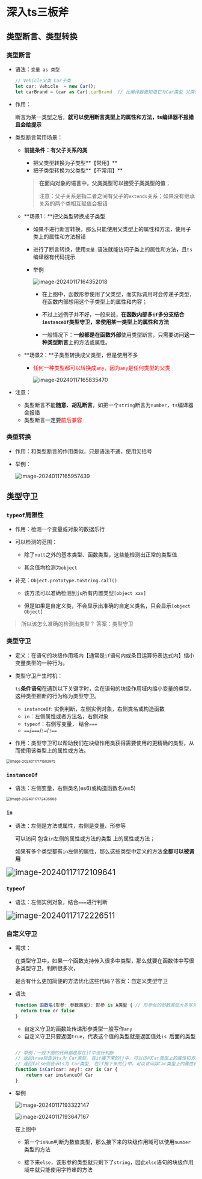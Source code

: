 # 深入ts三板斧

## 类型断言、类型转换

### 类型断言

- 语法：`变量 as 类型`

  ```ts
  // Vehicle父类 Car子类
  let car: Vehicle  = new Car();
  let carBrand = (car as Car).carBrand  // 比编译器更知道它为Car类型 父类转换为子类
  ```

- 作用：

  断言为某一类型之后，**就可以使用断言类型上的属性和方法，ts编译器不报错且会给提示**

- 类型断言常用场景：

  - **前提条件：有父子关系的类**

    - 把父类型转换为子类型**【常用】**
    - 把子类型转换为父类型**【不常用】**

    > **在面向对象的语言中，父类类型可以接受子类类型的值**；
    >
    > 注意：父子关系是指二者之间有父子的`extends`关系；如果没有继承关系的两个类相互赋值会报错

  - **场景1：**把父类型转换成子类型

    - 如果不进行断言转换，那么只能使用父类型上的属性和方法，使用子类上的属性和方法报错

    - 进行了断言转换，使用`变量.`语法就能访问子类上的属性和方法，且`ts`编译器有代码提示

    - 举例

      ![image-20240117164352018](2024-01-17-第5章深入ts三板斧.assets/image-20240117164352018.png)

      - 在上图中，函数形参使用了父类型，而实际调用时会传递子类型，在函数内部想用这个子类型上的属性和内容；
      - 不过上述例子并不好，一般来说，**在函数内部多`if`多分支结合`instanceOf`类型守卫，来使用某一类型上的属性和方法**

      - 一般情况下：**一般都是在函数外部**使用类型断言，只需要访问**这一种类型断言**上的方法或属性。

  - **场景2：**子类型转换成父类型，但是使用不多

    - <font color=red>任何一种类型都可以转换成`any`，因为`any`是任何类型的父类</font>

      ![image-20240117165835470](2024-01-17-第5章深入ts三板斧.assets/image-20240117165835470.png)

- 注意：

  - 类型断言不能**随意、胡乱断言**，如把一个`string`断言为`number`，`ts`编译器会报错
  - 类型断言一定要<font color=red>前后兼容</font>

### 类型转换

- 作用：和类型断言的作用类似，只是语法不通，使用尖括号

- 举例：

  ![image-20240117165957439](2024-01-17-第5章深入ts三板斧.assets/image-20240117165957439.png)

## 类型守卫

### `typeof`局限性

- 作用：检测一个变量或对象的数据乐行

- 可以检测的范围：

  - 除了`null`之外的基本类型、函数类型，这些能检测出正常的类型值

  - 其余值均检测为`object`

- 补充：`Object.prototype.toString.call()` 

  - 该方法可以准确检测到`js`所有内置类型`[object xxx]`

  - 但是如果是自定义类，不会显示出准确的自定义类名，只会显示`[object Object]`

> 所以该怎么准确的检测出类型？ 答案：类型守卫

### 类型守卫

- 定义：在语句的块级作用域内【通常是`if`语句内或条目运算符表达式内】缩小变量类型的一种行为。

- 类型守卫产生时机：

  `ts`**条件语句**在遇到以下关键字时，会在语句的块级作用域内缩小变量的类型，这种类型推断的行为称为类型守卫。

  - `instanceOf`: 实例判断，左侧实例对象，右侧类名或构造函数
  - `in`：左侧属性或者方法名，右侧对象
  - `typeof`：右侧写变量， 结合`===`
  - `==`/`===`/`!=`/`!==`

- 作用：类型守卫可以帮助我们在块级作用类获得需要使用的更精确的类型，从而使用该类型上的属性或方法。



<img src="2024-01-17-第5章深入ts三板斧.assets/image-20240117171602975.png" alt="image-20240117171602975" style="zoom: 67%;" />

### `instanceOf` 

- 语法：左侧变量，右侧类名(es6)或构造函数名(es5)

<img src="2024-01-17-第5章深入ts三板斧.assets/image-20240117172405668.png" alt="image-20240117172405668" style="zoom:67%;" />

### `in`

- 语法：左侧是方法或属性，右侧是变量、形参等

  可以访问 包含`in`左侧的属性或方法的类型 上的属性或方法；

  如果有多个类型都有`in`左侧的属性，那么这些类型中定义的方法**全都可以被调用**

<img src="2024-01-17-第5章深入ts三板斧.assets/image-20240117172109641.png" alt="image-20240117172109641" style="zoom:150%;" />

### `typeof`

- 语法：左侧实例对象，结合`===`进行判断

<img src="2024-01-17-第5章深入ts三板斧.assets/image-20240117172226511.png" alt="image-20240117172226511" style="zoom:150%;" />

### 自定义守卫

- 需求：

  在类型守卫中，如果一个函数支持传入很多中类型，那么就要在函数体中写很多类型守卫，判断很多次，

  是否有什么更加简便的方法优化这些代码？答案：自定义类型守卫

- 语法

  ```ts
  function 函数名(形参: 参数类型): 形参 is A类型 { // 形参处的参数类型大多写为any
  	return true or false
  }
  ```

  - 自定义守卫的函数处传递形参类型一般写作`any`
  - 自定义守卫只要返回`true`，代表这个值的类型就是返回值处`is `后面的类型

  ```ts
  
  // 举例：一般下面的代码都是写在if中进行判断
  // 返回true则告诉ts为 Car类型, 在if接下来的{}中，可以访问Car类型上的属性和方法
  // 返回false则告诉ts为 Car类型, 在if接下来的{}中，可以访问非Car类型上的属性和方法
  function isCar(car: any): car is Car {
      return car instanceOf Car
  }
  ```

- 举例

  ![image-20240117193322147](2024-01-17-第5章深入ts三板斧.assets/image-20240117193322147.png)

  ![image-20240117193647167](2024-01-17-第5章深入ts三板斧.assets/image-20240117193647167.png)

  在上图中

  - 第一个`isNum`判断为数值类型，那么接下来的块级作用域可以使用`number`类型的方法

  - 接下来`else`，该形参的类型就只剩下了`string`，因此`else`语句的块级作用域中就只能使用字符串的方法

    

  


